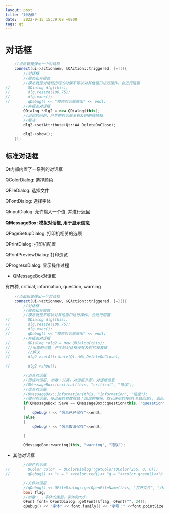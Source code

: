 ```yaml
---
layout: post
title: "对话框" 
date:   2022-9-15 15:39:08 +0800
tags: qt
---
```


# 对话框

```c++
    //点击新建弹出一个对话框
    connect(ui->actionnew, &QAction::triggered, [=](){
        //对话框
        //模态和非模态
        //模态就是对话框出现的时候不可以对其他窗口进行操作，会进行阻塞
//        QDialog dlg(this);
//        dlg.resize(100,75);
//        dlg.exec();
//        qDebug() << "模态对话框弹出" << endl;
        //非模态对话框
        QDialog *dlg2 = new QDialog(this);
        //出现的问题，产生的对话框没有及时的释放掉
        //解决
        dlg2->setAttribute(Qt::WA_DeleteOnClose);
        
        dlg2->show();
    });
```

## 标准对话框

Qt内部内置了一系列的对话框

QColorDialog: 选择颜色

QFileDialog: 选择文件

QFontDialog: 选择字体

QInputDialog: 允许输入一个值, 并进行返回

**QMessageBox: 模拟对话框, 用于显示信息**

QPageSetupDialog: 打印机相关的选项

QPrintDialog: 打印机配置

QPrintPreviewDialog: 打印浏览

QProgressDialog: 显示操作过程

+   QMessageBox对话框

有四种, critical, information, question, warning

```c++
    //点击新建弹出一个对话框
    connect(ui->actionnew, &QAction::triggered, [=](){
        //对话框
        //模态和非模态
        //模态就是不可以对其他窗口进行操作，会进行阻塞
//        QDialog dlg(this);
//        dlg.resize(100,75);
//        dlg.exec();
//        qDebug() << "模态对话框弹出" << endl;
        //非模态对话框
//        QDialog *dlg2 = new QDialog(this);
//        //出现的问题，产生的对话框没有及时的释放掉
//        //解决
//        dlg2->setAttribute(Qt::WA_DeleteOnClose);

//        dlg2->show();

        //消息对话框
        //错误对话框, 参数：父类，对话框头部，对话框信息
        //QMessageBox::critical(this, "critical", "错误");
        //信息对话框
        //QMessageBox::information(this, "information", "信息");
        //提问对话框，多出来的参数信息：出现的按钮，默认使用的按钮(关联回车), 返回值：用户选择信息
        if(QMessageBox::Save == QMessageBox::question(this, "quesation", "提问", (QMessageBox::Save|QMessageBox::Cancel), QMessageBox::Cancel))
        {
            qDebug() << "信息已经保存"<<endl;
        }else
        {
            qDebug() << "信息取消保存"<<endl;

        }

        QMessageBox::warning(this, "warning", "错误");
```

+   其他对话框

```c
        //颜色对话框
//        QColor color  = QColorDialog::getColor(QColor(255, 0, 0));
//        qDebug() << "r = " <<color.red()<< "g = "<<color.green()<<"b = "<<color.blue()<<endl;

        //文件对话框
        //qDebug() << QFileDialog::getOpenFileName(this, "打开文件", "/home/jiao", "(*.c)") << endl;
        bool flag;
        //参数： ，字体的类型，字体的大小
        QFont font= QFontDialog::getFont(&flag, QFont("", 24));
        qDebug() << "字体" << font.family() << "字号：" <<font.pointSize() <<"是否加粗：" <<font.bold() << "是否倾斜： " << font.italic();

```







